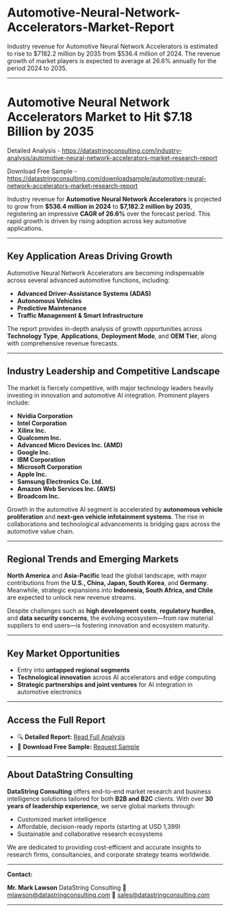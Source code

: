 # Automotive-Neural-Network-Accelerators-Market-Report

Industry revenue for Automotive Neural Network Accelerators is estimated to rise to $7182.2 million by 2035 from $536.4 million of 2024. The revenue growth of market players is expected to average at 26.6% annually for the period 2024 to 2035.

---

# Automotive Neural Network Accelerators Market to Hit \$7.18 Billion by 2035

Detailed Analysis - https://datastringconsulting.com/industry-analysis/automotive-neural-network-accelerators-market-research-report

Download Free Sample - https://datastringconsulting.com/downloadsample/automotive-neural-network-accelerators-market-research-report

Industry revenue for **Automotive Neural Network Accelerators** is projected to grow from **\$536.4 million in 2024** to **\$7,182.2 million by 2035**, registering an impressive **CAGR of 26.6%** over the forecast period. This rapid growth is driven by rising adoption across key automotive applications.

---

## Key Application Areas Driving Growth

Automotive Neural Network Accelerators are becoming indispensable across several advanced automotive functions, including:

* **Advanced Driver-Assistance Systems (ADAS)**
* **Autonomous Vehicles**
* **Predictive Maintenance**
* **Traffic Management & Smart Infrastructure**

The report provides in-depth analysis of growth opportunities across **Technology Type**, **Applications**, **Deployment Mode**, and **OEM Tier**, along with comprehensive revenue forecasts.

---

## Industry Leadership and Competitive Landscape

The market is fiercely competitive, with major technology leaders heavily investing in innovation and automotive AI integration. Prominent players include:

* **Nvidia Corporation**
* **Intel Corporation**
* **Xilinx Inc.**
* **Qualcomm Inc.**
* **Advanced Micro Devices Inc. (AMD)**
* **Google Inc.**
* **IBM Corporation**
* **Microsoft Corporation**
* **Apple Inc.**
* **Samsung Electronics Co. Ltd.**
* **Amazon Web Services Inc. (AWS)**
* **Broadcom Inc.**

Growth in the automotive AI segment is accelerated by **autonomous vehicle proliferation** and **next-gen vehicle infotainment systems**. The rise in collaborations and technological advancements is bridging gaps across the automotive value chain.

---

## Regional Trends and Emerging Markets

**North America** and **Asia-Pacific** lead the global landscape, with major contributions from the **U.S., China, Japan, South Korea**, and **Germany**. Meanwhile, strategic expansions into **Indonesia, South Africa, and Chile** are expected to unlock new revenue streams.

Despite challenges such as **high development costs**, **regulatory hurdles**, and **data security concerns**, the evolving ecosystem—from raw material suppliers to end users—is fostering innovation and ecosystem maturity.

---

## Key Market Opportunities

* Entry into **untapped regional segments**
* **Technological innovation** across AI accelerators and edge computing
* **Strategic partnerships and joint ventures** for AI integration in automotive electronics

---

## Access the Full Report

* 🔍 **Detailed Report:** [Read Full Analysis](https://datastringconsulting.com/industry-analysis/automotive-neural-network-accelerators-market-research-report)
* 📩 **Download Free Sample:** [Request Sample](https://datastringconsulting.com/downloadsample/automotive-neural-network-accelerators-market-research-report)

---

## About DataString Consulting

**DataString Consulting** offers end-to-end market research and business intelligence solutions tailored for both **B2B and B2C** clients. With over **30 years of leadership experience**, we serve global markets through:

* Customized market intelligence
* Affordable, decision-ready reports (starting at USD 1,399)
* Sustainable and collaborative research ecosystems

We are dedicated to providing cost-efficient and accurate insights to research firms, consultancies, and corporate strategy teams worldwide.

---

**Contact:**

**Mr. Mark Lawson**
DataString Consulting
📧 [mlawson@datastringconsulting.com](mailto:mlawson@datastringconsulting.com)
📧 [sales@datastringconsulting.com](mailto:sales@datastringconsulting.com)

---
